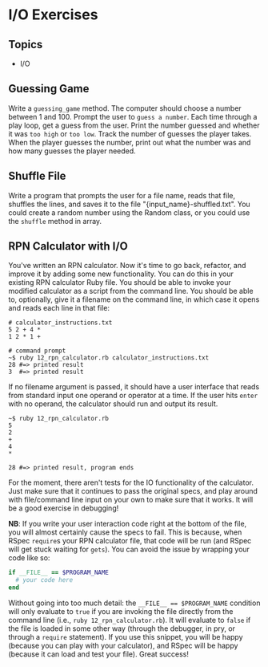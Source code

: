# I/O Exercises

## Topics

  * I/O

## Guessing Game

Write a `guessing_game` method. The computer should choose a number between 1
and 100. Prompt the user to `guess a number`. Each time through a play loop, get
a guess from the user. Print the number guessed and whether it was `too high` or
`too low`. Track the number of guesses the player takes. When the player guesses
the number, print out what the number was and how many guesses the player
needed.

## Shuffle File

Write a program that prompts the user for a file name, reads that file, shuffles
the lines, and saves it to the file "{input_name}-shuffled.txt". You could
create a random number using the Random class, or you could use the `shuffle`
method in array.

## RPN Calculator with I/O

You've written an RPN calculator. Now it's time to go back, refactor,
and improve it by adding some new functionality. You can do this in your
existing RPN calculator Ruby file. You should be able to invoke your
modified calculator as a script from the command line. You should be
able to, optionally, give it a filename on the command line, in which
case it opens and reads each line in that file:

```
# calculator_instructions.txt
5 2 + 4 *
1 2 * 1 +

# command prompt
~$ ruby 12_rpn_calculator.rb calculator_instructions.txt
28 #=> printed result
3  #=> printed result
```

If no filename argument is passed, it should have a user interface that
reads from standard input one operand or operator at a time. If the user
hits `enter` with no operand, the calculator should run and output its
result.

```
~$ ruby 12_rpn_calculator.rb
5
2
+
4
*

28 #=> printed result, program ends
```

For the moment, there aren't tests for the IO functionality of the
calculator. Just make sure that it continues to pass the original specs,
and play around with file/command line input on your own to make sure
that it works. It will be a good exercise in debugging!

**NB**: If you write your user interaction code right at the bottom of
the file, you will almost certainly cause the specs to fail. This is
because, when RSpec `require`s your RPN calculator file, that code will
be run (and RSpec will get stuck waiting for `gets`). You can avoid the
issue by wrapping your code like so:

```rb
if __FILE__ == $PROGRAM_NAME
  # your code here
end
```

Without going into too much detail: the `__FILE__ == $PROGRAM_NAME`
condition will only evaluate to `true` if you are invoking the file
directly from the command line (i.e., `ruby 12_rpn_calculator.rb`). It
will evaluate to `false` if the file is loaded in some other way
(through the debugger, in pry, or through a `require` statement). If you
use this snippet, you will be happy (because you can play with your
calculator), and RSpec will be happy (because it can load and test your
file). Great success!
